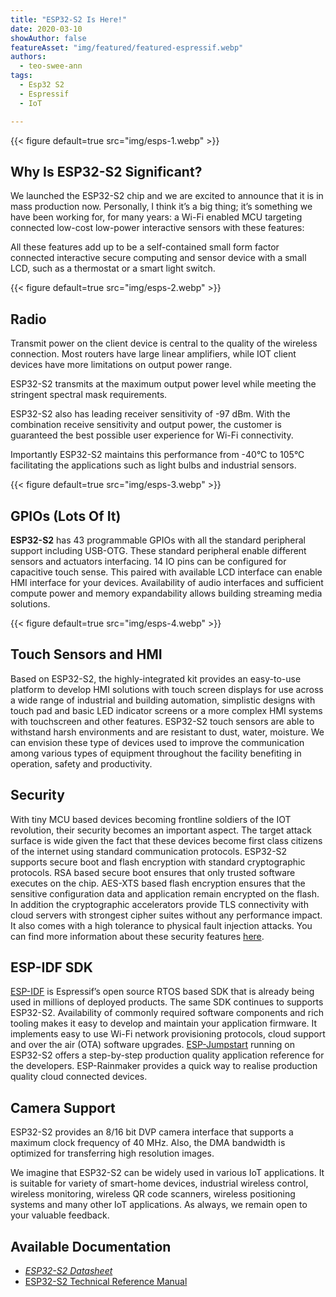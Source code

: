 ```yaml
---
title: "ESP32-S2 Is Here!"
date: 2020-03-10
showAuthor: false
featureAsset: "img/featured/featured-espressif.webp"
authors:
  - teo-swee-ann
tags:
  - Esp32 S2
  - Espressif
  - IoT

---
```

{{< figure
    default=true
    src="img/esps-1.webp"
    >}}

## Why Is ESP32-S2 Significant?

We launched the ESP32-S2 chip and we are excited to announce that it is in mass production now. Personally, I think it’s a big thing; it’s something we have been working for, for many years: a Wi-Fi enabled MCU targeting connected low-cost low-power interactive sensors with these features:

All these features add up to be a self-contained small form factor connected interactive secure computing and sensor device with a small LCD, such as a thermostat or a smart light switch.

{{< figure
    default=true
    src="img/esps-2.webp"
    >}}

## Radio

Transmit power on the client device is central to the quality of the wireless connection. Most routers have large linear amplifiers, while IOT client devices have more limitations on output power range.

ESP32-S2 transmits at the maximum output power level while meeting the stringent spectral mask requirements.

ESP32-S2 also has leading receiver sensitivity of -97 dBm. With the combination receive sensitivity and output power, the customer is guaranteed the best possible user experience for Wi-Fi connectivity.

Importantly ESP32-S2 maintains this performance from -40°C to 105°C facilitating the applications such as light bulbs and industrial sensors.

{{< figure
    default=true
    src="img/esps-3.webp"
    >}}

## GPIOs (Lots Of It)

__ESP32-S2__ has 43 programmable GPIOs with all the standard peripheral support including USB-OTG. These standard peripheral enable different sensors and actuators interfacing. 14 IO pins can be configured for capacitive touch sense. This paired with available LCD interface can enable HMI interface for your devices. Availability of audio interfaces and sufficient compute power and memory expandability allows building streaming media solutions.

{{< figure
    default=true
    src="img/esps-4.webp"
    >}}

## Touch Sensors and HMI

Based on ESP32-S2, the highly-integrated kit provides an easy-to-use platform to develop HMI solutions with touch screen displays for use across a wide range of industrial and building automation, simplistic designs with touch pad and basic LED indicator screens or a more complex HMI systems with touchscreen and other features. ESP32-S2 touch sensors are able to withstand harsh environments and are resistant to dust, water, moisture. We can envision these type of devices used to improve the communication among various types of equipment throughout the facility benefiting in operation, safety and productivity.

## Security

With tiny MCU based devices becoming frontline soldiers of the IOT revolution, their security becomes an important aspect. The target attack surface is wide given the fact that these devices become first class citizens of the internet using standard communication protocols. ESP32-S2 supports secure boot and flash encryption with standard cryptographic protocols. RSA based secure boot ensures that only trusted software executes on the chip. AES-XTS based flash encryption ensures that the sensitive configuration data and application remain encrypted on the flash. In addition the cryptographic accelerators provide TLS connectivity with cloud servers with strongest cipher suites without any performance impact. It also comes with a high tolerance to physical fault injection attacks. You can find more information about these security features [here](/blog/esp32-s2-security-improvements).

## ESP-IDF SDK

[ESP-IDF](https://github.com/espressif/esp-idf) is Espressif’s open source RTOS based SDK that is already being used in millions of deployed products. The same SDK continues to supports ESP32-S2. Availability of commonly required software components and rich tooling makes it easy to develop and maintain your application firmware. It implements easy to use Wi-Fi network provisioning protocols, cloud support and over the air (OTA) software upgrades. [ESP-Jumpstart](https://docs.espressif.com/projects/esp-jumpstart/en/latest/introduction.html) running on ESP32-S2 offers a step-by-step production quality application reference for the developers. ESP-Rainmaker provides a quick way to realise production quality cloud connected devices.

## Camera Support

ESP32-S2 provides an 8/16 bit DVP camera interface that supports a maximum clock frequency of 40 MHz. Also, the DMA bandwidth is optimized for transferring high resolution images.

We imagine that ESP32-S2 can be widely used in various IoT applications. It is suitable for variety of smart-home devices, industrial wireless control, wireless monitoring, wireless QR code scanners, wireless positioning systems and many other IoT applications. As always, we remain open to your valuable feedback.

## Available Documentation

- [*ESP32-S2 Datasheet*](https://www.espressif.com/sites/default/files/documentation/esp32-s2_datasheet_en.pdf)
- [ESP32-S2 Technical Reference Manual](https://www.espressif.com/sites/default/files/documentation/esp32-s2_technical_reference_manual_en.pdf)
